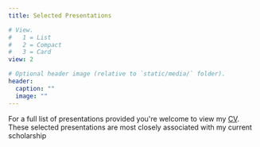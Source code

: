 ```yaml
---
title: Selected Presentations

# View.
#   1 = List
#   2 = Compact
#   3 = Card
view: 2

# Optional header image (relative to `static/media/` folder).
header:
  caption: ""
  image: ""
---
```

For a full list of presentations provided you're welcome to view my [CV](/media/cv.pdf). These selected presentations are most closely associated with my current scholarship

